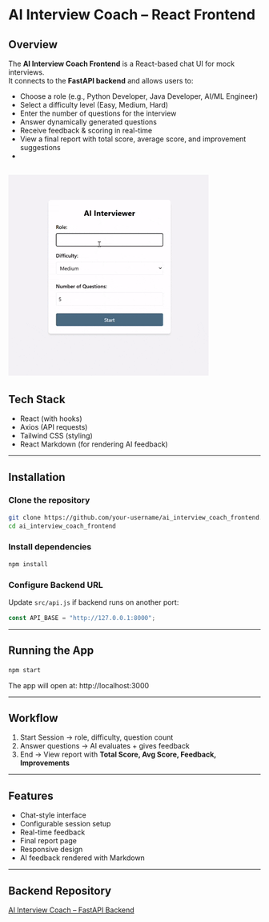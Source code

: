 # AI Interview Coach – React Frontend

## Overview
The **AI Interview Coach Frontend** is a React-based chat UI for mock interviews.  
It connects to the **FastAPI backend** and allows users to:
- Choose a role (e.g., Python Developer, Java Developer, AI/ML Engineer)
- Select a difficulty level (Easy, Medium, Hard)
- Enter the number of questions for the interview
- Answer dynamically generated questions
- Receive feedback & scoring in real-time
- View a final report with total score, average score, and improvement suggestions
- 
![Demo](src\assets\ai_coach.gif)
---

## Tech Stack
- React (with hooks)
- Axios (API requests)
- Tailwind CSS (styling)
- React Markdown (for rendering AI feedback)

---

## Installation

### Clone the repository
```bash
git clone https://github.com/your-username/ai_interview_coach_frontend.git
cd ai_interview_coach_frontend
```

### Install dependencies
```bash
npm install
```

### Configure Backend URL
Update `src/api.js` if backend runs on another port:
```javascript
const API_BASE = "http://127.0.0.1:8000";
```

---

## Running the App
```bash
npm start
```
The app will open at: http://localhost:3000

---

## Workflow
1. Start Session -> role, difficulty, question count  
2. Answer questions -> AI evaluates + gives feedback  
3. End -> View report with **Total Score, Avg Score, Feedback, Improvements**  

---

## Features
- Chat-style interface  
- Configurable session setup  
- Real-time feedback  
- Final report page  
- Responsive design  
- AI feedback rendered with Markdown  

---

## Backend Repository
[AI Interview Coach – FastAPI Backend](https://github.com/johnathikalam/ai_interview_coach)
